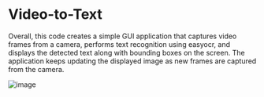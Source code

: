 # Video-to-Text
Overall, this code creates a simple GUI application that captures video frames from a camera, performs text recognition using easyocr, and displays the detected text along with bounding boxes on the screen. The application keeps updating the displayed image as new frames are captured from the camera.

![image](https://github.com/NeuronalLab/Video-to-Text/assets/135448227/935e1734-4ff8-49e0-95b9-bca0d1f4cb34)
